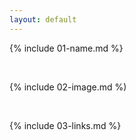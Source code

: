 ```yaml
---
layout: default
---
```


{% include 01-name.md %}

<br>

 {% include 02-image.md %)


<br>

{% include 03-links.md %}

